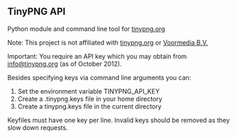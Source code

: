 TinyPNG API
-----------

Python module and command line tool for [tinypng.org][1]

Note: This project is not affiliated with [tinypng.org][1] or [Voormedia B.V.][2]

Important: You require an API key which you may obtain from
[info@tinypng.org][3] (as of October 2012).


Besides specifying keys via command line arguments you can:

1. Set the environment variable TINYPNG_API_KEY
2. Create a .tinypng.keys file in your home directory
3. Create a tinypng.keys file in the current directory

Keyfiles must have one key per line. Invalid keys should
be removed as they slow down requests.


[1]: http://tinypng.org
[2]: http://voormedia.com/
[3]: mailto:info@tinypng.org